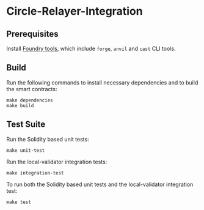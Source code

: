 # Circle-Relayer-Integration

## Prerequisites

Install [Foundry tools](https://book.getfoundry.sh/getting-started/installation), which include `forge`, `anvil` and `cast` CLI tools.

## Build

Run the following commands to install necessary dependencies and to build the smart contracts:

```
make dependencies
make build
```

## Test Suite

Run the Solidity based unit tests:

```
make unit-test
```

Run the local-validator integration tests:

```
make integration-test
```

To run both the Solidity based unit tests and the local-validator integration test:

```
make test
```

